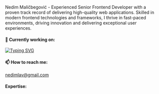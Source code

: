 Nedim Maličbegović - Experienced Senior Frontend Developer with a proven track record of delivering high-quality web applications. Skilled in modern frontend technologies and frameworks, I thrive in fast-paced environments, driving innovation and delivering exceptional user experiences.

#### 💼 Currently working on:

[![Typing SVG](https://readme-typing-svg.demolab.com?font=Fira+Code&pause=1000&width=435&lines=Qwik%2C+Mitosis%2C+Next.Js)](https://git.io/typing-svg)

#### 📫 How to reach me:

nedimlav@gmail.com

#### Expertise:
